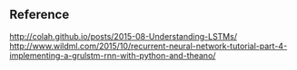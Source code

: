 ## Reference

http://colah.github.io/posts/2015-08-Understanding-LSTMs/
http://www.wildml.com/2015/10/recurrent-neural-network-tutorial-part-4-implementing-a-grulstm-rnn-with-python-and-theano/